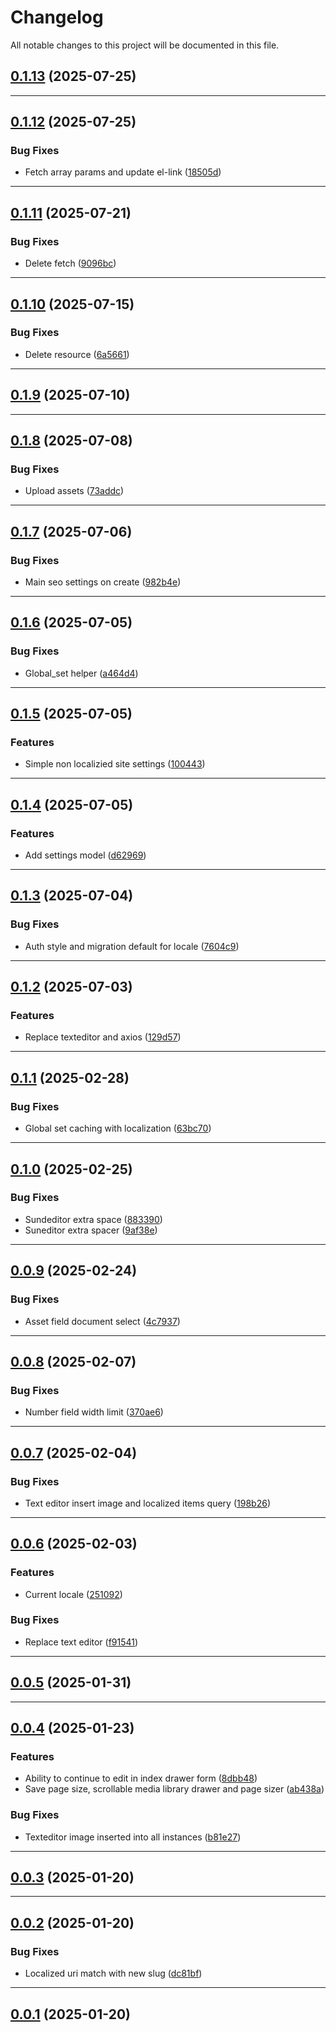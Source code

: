 <!--- BEGIN HEADER -->
# Changelog

All notable changes to this project will be documented in this file.
<!--- END HEADER -->

## [0.1.13](https://github.com/elijahworkz/invicta-admin/compare/v0.1.12...v0.1.13) (2025-07-25)


---

## [0.1.12](https://github.com/elijahworkz/invicta-admin/compare/v0.1.11...v0.1.12) (2025-07-25)

### Bug Fixes

* Fetch array params and update el-link ([18505d](https://github.com/elijahworkz/invicta-admin/commit/18505dd2db1c639f3624b3707ce7b353ffb0d86c))


---

## [0.1.11](https://github.com/elijahworkz/invicta-admin/compare/v0.1.10...v0.1.11) (2025-07-21)

### Bug Fixes

* Delete fetch ([9096bc](https://github.com/elijahworkz/invicta-admin/commit/9096bc5c6e7a90117ed5aa1b7bed71914af32fb2))


---

## [0.1.10](https://github.com/elijahworkz/invicta-admin/compare/v0.1.9...v0.1.10) (2025-07-15)

### Bug Fixes

* Delete resource ([6a5661](https://github.com/elijahworkz/invicta-admin/commit/6a5661c3d51feb914d80110afbd78154ff059489))


---

## [0.1.9](https://github.com/elijahworkz/invicta-admin/compare/v0.1.8...v0.1.9) (2025-07-10)


---

## [0.1.8](https://github.com/elijahworkz/invicta-admin/compare/v0.1.7...v0.1.8) (2025-07-08)

### Bug Fixes

* Upload assets ([73addc](https://github.com/elijahworkz/invicta-admin/commit/73addc9f1fa4a8f8471196bde8c1833f5cad1903))


---

## [0.1.7](https://github.com/elijahworkz/invicta-admin/compare/v0.1.6...v0.1.7) (2025-07-06)

### Bug Fixes

* Main seo settings on create ([982b4e](https://github.com/elijahworkz/invicta-admin/commit/982b4e5cdec8c93f8ee4a8857b0eb9b976146dbc))


---

## [0.1.6](https://github.com/elijahworkz/invicta-admin/compare/v0.1.5...v0.1.6) (2025-07-05)

### Bug Fixes

* Global_set helper ([a464d4](https://github.com/elijahworkz/invicta-admin/commit/a464d4a9c3ede7f353d13e36674a8b0f8872d743))


---

## [0.1.5](https://github.com/elijahworkz/invicta-admin/compare/v0.1.4...v0.1.5) (2025-07-05)

### Features

* Simple non localizied site settings ([100443](https://github.com/elijahworkz/invicta-admin/commit/1004437c327ad726bd3eb9e564e3026f6f697098))


---

## [0.1.4](https://github.com/elijahworkz/invicta-admin/compare/v0.1.3...v0.1.4) (2025-07-05)

### Features

* Add settings model ([d62969](https://github.com/elijahworkz/invicta-admin/commit/d62969ece8301a5308f1cd8aad6231a50cd1d683))


---

## [0.1.3](https://github.com/elijahworkz/invicta-admin/compare/v0.1.2...v0.1.3) (2025-07-04)

### Bug Fixes

* Auth style and migration default for locale ([7604c9](https://github.com/elijahworkz/invicta-admin/commit/7604c925e2176d22e9d5464dd3beb44c3f021bcb))


---

## [0.1.2](https://github.com/elijahworkz/invicta-admin/compare/v0.1.1...v0.1.2) (2025-07-03)

### Features

* Replace texteditor and axios ([129d57](https://github.com/elijahworkz/invicta-admin/commit/129d57c041bb12132e1910b1ff725287b2fe6da8))


---

## [0.1.1](https://github.com/elijahworkz/invicta-admin/compare/v0.1.0...v0.1.1) (2025-02-28)

### Bug Fixes

* Global set caching with localization ([63bc70](https://github.com/elijahworkz/invicta-admin/commit/63bc7081f700fc9acb08c1236153f31f091829bb))


---

## [0.1.0](https://github.com/elijahworkz/invicta-admin/compare/v0.0.9...v0.1.0) (2025-02-25)

### Bug Fixes

* Sundeditor extra space ([883390](https://github.com/elijahworkz/invicta-admin/commit/8833903097dddcab6223ffdc4d32c735fceef1ed))
* Suneditor extra spacer ([9af38e](https://github.com/elijahworkz/invicta-admin/commit/9af38e66974bb6ff1b6dc8941e81c8997e278dcb))


---

## [0.0.9](https://github.com/elijahworkz/invicta-admin/compare/v0.0.8...v0.0.9) (2025-02-24)

### Bug Fixes

* Asset field document select ([4c7937](https://github.com/elijahworkz/invicta-admin/commit/4c79370af389d3256dd08ef1e321896a81811033))


---

## [0.0.8](https://github.com/elijahworkz/invicta-admin/compare/v0.0.7...v0.0.8) (2025-02-07)

### Bug Fixes

* Number field width limit ([370ae6](https://github.com/elijahworkz/invicta-admin/commit/370ae6b7a10cd55589c6305f63661f83e5b70f38))


---

## [0.0.7](https://github.com/elijahworkz/invicta-admin/compare/v0.0.6...v0.0.7) (2025-02-04)

### Bug Fixes

* Text editor insert image and localized items query ([198b26](https://github.com/elijahworkz/invicta-admin/commit/198b264ddc12a7daaa455edde90018b580887fc2))


---

## [0.0.6](https://github.com/elijahworkz/invicta-admin/compare/v0.0.5...v0.0.6) (2025-02-03)

### Features

* Current locale ([251092](https://github.com/elijahworkz/invicta-admin/commit/2510926da9234675ddd2afe9728824e665a665ee))

### Bug Fixes

* Replace text editor ([f91541](https://github.com/elijahworkz/invicta-admin/commit/f915415c99796944019c3c3d2e7187734e029cef))


---

## [0.0.5](https://github.com/elijahworkz/invicta-admin/compare/v0.0.4...v0.0.5) (2025-01-31)


---

## [0.0.4](https://github.com/elijahworkz/invicta-admin/compare/v0.0.3...v0.0.4) (2025-01-23)

### Features

* Ability to continue to edit in index drawer form ([8dbb48](https://github.com/elijahworkz/invicta-admin/commit/8dbb48fffa5df10d33dff09f650302f80190ecd2))
* Save page size, scrollable media library drawer and page sizer ([ab438a](https://github.com/elijahworkz/invicta-admin/commit/ab438ade5eb38f3e10ba68d50bdd7b99aa10d48b))

### Bug Fixes

* Texteditor image inserted into all instances ([b81e27](https://github.com/elijahworkz/invicta-admin/commit/b81e273dc38a88fb2534085f8073fe72a812c01a))


---

## [0.0.3](https://github.com/elijahworkz/invicta-admin/compare/v0.0.2...v0.0.3) (2025-01-20)


---

## [0.0.2](https://github.com/elijahworkz/invicta-admin/compare/v0.0.1...v0.0.2) (2025-01-20)

### Bug Fixes

* Localized uri match with new slug ([dc81bf](https://github.com/elijahworkz/invicta-admin/commit/dc81bf4fe5fa2b7b870217290c0b65049b42f8a8))


---

## [0.0.1](https://github.com/elijahworkz/invicta-admin/compare/0.0.0...v0.0.1) (2025-01-20)

